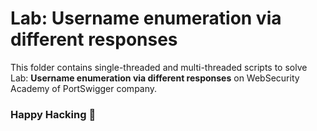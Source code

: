 # Lab: Username enumeration via different responses
This folder contains single-threaded and multi-threaded scripts to solve Lab: **Username enumeration via different responses** on WebSecurity Academy of PortSwigger company.

### Happy Hacking 👾
